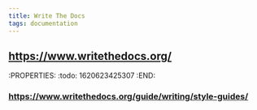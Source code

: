 ```yaml
---
title: Write The Docs
tags: documentation
---
```


## https://www.writethedocs.org/
:PROPERTIES:
:todo: 1620623425307
:END:
### https://www.writethedocs.org/guide/writing/style-guides/
##
